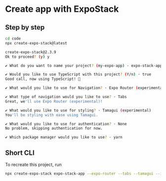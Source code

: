 # Create app with ExpoStack

## Step by step

```bash
cd code
npx create-expo-stack@latest
```

```bash
create-expo-stack@2.3.9
Ok to proceed? (y) y
```

```bash
✔ What do you want to name your project? (my-expo-app) · expo-stack-app
```

```bash
✔ Would you like to use TypeScript with this project? (Y/n) · true
Good call, now using TypeScript! 🚀
```

```bash
✔ What would you like to use for Navigation? · Expo Router (experimental)
```

```bash
✔ What type of navigation would you like to use? · Tabs
Great, we'll use Expo Router (experimental)!
```

```bash
✔ What would you like to use for styling? · Tamagui (experimental)
You'll be styling with ease using Tamagui.
```

```bash
✔ What would you like to use for authentication? · None
No problem, skipping authentication for now.
```

```bash
✔ Which package manager would you like to use? · yarn
```

## Short CLI

To recreate this project, run
```bash
npx create-expo-stack expo-stack-app --expo-router --tabs --tamagui --importAlias --yarn
```